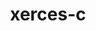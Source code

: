---
title: "xerces-c"
layout: cache
category: package
meta: {"versions": ["3.2.2", "3.2.3"], "compilers": ["gcc@10.3.0", "gcc@7.3.0", "gcc@7.3.1", "gcc@7.4.0", "gcc@7.5.0", "gcc@8.1.0", "gcc@8.3.1", "gcc@8.4.1", "gcc@9.3.0"]}
spec_files: 
 - spec-0.json
 - spec-1.json
 - spec-2.json
 - spec-3.json
 - spec-4.json
 - spec-5.json
 - spec-6.json
 - spec-7.json
 - spec-8.json
 - spec-9.json
 - spec-10.json
 - spec-11.json
 - spec-12.json
 - spec-13.json
 - spec-14.json
 - spec-15.json
 - spec-16.json
 - spec-17.json
 - spec-18.json
 - spec-19.json
 - spec-20.json
 - spec-21.json
 - spec-22.json
 - spec-23.json
 - spec-24.json
 - spec-25.json
 - spec-26.json
 - spec-27.json
 - spec-28.json
 - spec-29.json
 - spec-30.json
 - spec-31.json
 - spec-32.json
 - spec-33.json
 - spec-34.json
 - spec-35.json
 - spec-36.json
 - spec-37.json
 - spec-38.json
 - spec-39.json
 - spec-40.json
 - spec-41.json
 - spec-42.json
 - spec-43.json
 - spec-44.json
 - spec-45.json
 - spec-46.json
 - spec-47.json
 - spec-48.json
 - spec-49.json
 - spec-50.json
 - spec-51.json
 - spec-52.json
 - spec-53.json
 - spec-54.json
 - spec-55.json
 - spec-56.json
 - spec-57.json
 - spec-58.json
 - spec-59.json
 - spec-60.json
 - spec-61.json
 - spec-62.json
 - spec-63.json
 - spec-64.json
 - spec-65.json
 - spec-66.json
 - spec-67.json
 - spec-68.json
 - spec-69.json
 - spec-70.json
 - spec-71.json
 - spec-72.json
 - spec-73.json
 - spec-74.json
 - spec-75.json
 - spec-76.json
 - spec-77.json
 - spec-78.json
 - spec-79.json
 - spec-80.json
 - spec-81.json
 - spec-82.json
 - spec-83.json
 - spec-84.json
 - spec-85.json
 - spec-86.json
 - spec-87.json
 - spec-88.json
 - spec-89.json
 - spec-90.json
 - spec-91.json
 - spec-92.json
 - spec-93.json
 - spec-94.json
 - spec-95.json
 - spec-96.json
 - spec-97.json
 - spec-98.json
 - spec-99.json
 - spec-100.json
 - spec-101.json
 - spec-102.json
 - spec-103.json
 - spec-104.json
 - spec-105.json
 - spec-106.json
 - spec-107.json
 - spec-108.json
 - spec-109.json
 - spec-110.json
 - spec-111.json
 - spec-112.json
 - spec-113.json
 - spec-114.json
 - spec-115.json
 - spec-116.json
 - spec-117.json
 - spec-118.json
spec_names:
 - 'xerces-c@3.2.3%gcc@8.3.1 cxxstd=default netaccessor=curl transcoder=iconv arch=linux-rhel8-ppc64le ^curl@7.76.0%gcc@8.3.1~darwinssl~gssapi~libssh~libssh2~nghttp2 arch=linux-rhel8-ppc64le ^libiconv@1.16%gcc@8.3.1 arch=linux-rhel8-ppc64le ^libidn2@2.3.0%gcc@8.3.1 arch=linux-rhel8-ppc64le ^libunistring@0.9.10%gcc@8.3.1 arch=linux-rhel8-ppc64le ^openssl@1.1.1k%gcc@8.3.1~docs+systemcerts arch=linux-rhel8-ppc64le ^zlib@1.2.11%gcc@8.3.1+optimize+pic+shared arch=linux-rhel8-ppc64le'
 - 'xerces-c@3.2.3%gcc@8.1.0 cxxstd=default netaccessor=curl transcoder=iconv arch=linux-rhel7-x86_64 ^curl@7.76.0%gcc@8.1.0~darwinssl~gssapi~libssh~libssh2~nghttp2 arch=linux-rhel7-x86_64 ^libiconv@1.16%gcc@8.1.0 arch=linux-rhel7-x86_64 ^libidn2@2.3.0%gcc@8.1.0 arch=linux-rhel7-x86_64 ^libunistring@0.9.10%gcc@8.1.0 arch=linux-rhel7-x86_64 ^openssl@1.1.1k%gcc@8.1.0~docs+systemcerts arch=linux-rhel7-x86_64 ^zlib@1.2.11%gcc@8.1.0+optimize+pic+shared arch=linux-rhel7-x86_64'
 - 'xerces-c@3.2.3%gcc@8.1.0 cxxstd=default netaccessor=curl transcoder=iconv arch=linux-rhel7-ppc64le ^curl@7.74.0%gcc@8.1.0~darwinssl~gssapi~libssh~libssh2~nghttp2 arch=linux-rhel7-ppc64le ^libiconv@1.16%gcc@8.1.0 arch=linux-rhel7-ppc64le ^libidn2@2.3.0%gcc@8.1.0 arch=linux-rhel7-ppc64le ^libunistring@0.9.10%gcc@8.1.0 arch=linux-rhel7-ppc64le ^openssl@1.1.1j%gcc@8.1.0~docs+systemcerts arch=linux-rhel7-ppc64le ^zlib@1.2.11%gcc@8.1.0+optimize+pic+shared arch=linux-rhel7-ppc64le'
 - 'xerces-c@3.2.2%gcc@9.3.0 cxxstd=default transcoder=iconv arch=linux-ubuntu20.04-ppc64le'
 - 'xerces-c@3.2.3%gcc@7.5.0 cxxstd=default netaccessor=curl transcoder=iconv arch=linux-ubuntu18.04-ppc64le ^curl@7.74.0%gcc@7.5.0~darwinssl~gssapi~libssh~libssh2~nghttp2 arch=linux-ubuntu18.04-ppc64le ^libiconv@1.16%gcc@7.5.0 arch=linux-ubuntu18.04-ppc64le ^libidn2@2.3.0%gcc@7.5.0 arch=linux-ubuntu18.04-ppc64le ^libunistring@0.9.10%gcc@7.5.0 arch=linux-ubuntu18.04-ppc64le ^openssl@1.1.1j%gcc@7.5.0+systemcerts arch=linux-ubuntu18.04-ppc64le ^zlib@1.2.11%gcc@7.5.0+optimize+pic+shared arch=linux-ubuntu18.04-ppc64le'
 - 'xerces-c@3.2.3%gcc@7.5.0 cxxstd=default netaccessor=curl transcoder=iconv arch=linux-ubuntu18.04-x86_64 ^curl@7.74.0%gcc@7.5.0~darwinssl~gssapi~libssh~libssh2~nghttp2 arch=linux-ubuntu18.04-x86_64 ^libiconv@1.16%gcc@7.5.0 arch=linux-ubuntu18.04-x86_64 ^libidn2@2.3.0%gcc@7.5.0 arch=linux-ubuntu18.04-x86_64 ^libunistring@0.9.10%gcc@7.5.0 arch=linux-ubuntu18.04-x86_64 ^openssl@1.1.1i%gcc@7.5.0+systemcerts arch=linux-ubuntu18.04-x86_64 ^zlib@1.2.11%gcc@7.5.0+optimize+pic+shared arch=linux-ubuntu18.04-x86_64'
 - 'xerces-c@3.2.2%gcc@9.3.0 cxxstd=default transcoder=iconv arch=linux-ubuntu20.04-x86_64'
 - 'xerces-c@3.2.3%gcc@7.5.0 cxxstd=default netaccessor=curl transcoder=iconv arch=linux-ubuntu18.04-x86_64 ^curl@7.76.1%gcc@7.5.0~darwinssl~gssapi~libssh~libssh2~nghttp2 arch=linux-ubuntu18.04-x86_64 ^libiconv@1.16%gcc@7.5.0 arch=linux-ubuntu18.04-x86_64 ^libidn2@2.3.0%gcc@7.5.0 arch=linux-ubuntu18.04-x86_64 ^libunistring@0.9.10%gcc@7.5.0 arch=linux-ubuntu18.04-x86_64 ^openssl@1.1.1k%gcc@7.5.0~docs+systemcerts arch=linux-ubuntu18.04-x86_64 ^zlib@1.2.11%gcc@7.5.0+optimize+pic+shared arch=linux-ubuntu18.04-x86_64'
 - 'xerces-c@3.2.2%gcc@7.4.0 cxxstd=default transcoder=iconv arch=linux-ubuntu18.04-x86_64'
 - 'xerces-c@3.2.3%gcc@8.3.1 cxxstd=default netaccessor=curl transcoder=iconv arch=linux-rhel8-ppc64le ^curl@7.74.0%gcc@8.3.1~darwinssl~gssapi~libssh~libssh2~nghttp2 arch=linux-rhel8-ppc64le ^libiconv@1.16%gcc@8.3.1 arch=linux-rhel8-ppc64le ^libidn2@2.3.0%gcc@8.3.1 arch=linux-rhel8-ppc64le ^libunistring@0.9.10%gcc@8.3.1 arch=linux-rhel8-ppc64le ^openssl@1.1.1j%gcc@8.3.1+systemcerts arch=linux-rhel8-ppc64le ^zlib@1.2.11%gcc@8.3.1+optimize+pic+shared arch=linux-rhel8-ppc64le'
 - 'xerces-c@3.2.3%gcc@8.3.1 cxxstd=default netaccessor=curl transcoder=iconv arch=linux-rhel8-x86_64 ^curl@7.76.0%gcc@8.3.1~darwinssl~gssapi~libssh~libssh2~nghttp2 arch=linux-rhel8-x86_64 ^libiconv@1.16%gcc@8.3.1 arch=linux-rhel8-x86_64 ^libidn2@2.3.0%gcc@8.3.1 arch=linux-rhel8-x86_64 ^libunistring@0.9.10%gcc@8.3.1 arch=linux-rhel8-x86_64 ^openssl@1.1.1k%gcc@8.3.1~docs+systemcerts arch=linux-rhel8-x86_64 ^zlib@1.2.11%gcc@8.3.1+optimize+pic+shared arch=linux-rhel8-x86_64'
 - 'xerces-c@3.2.2%gcc@7.3.0 cxxstd=default transcoder=iconv arch=linux-rhel7-x86_64'
 - 'xerces-c@3.2.2%gcc@8.3.1 cxxstd=default transcoder=iconv arch=linux-rhel8-ppc64le'
 - 'xerces-c@3.2.2%gcc@7.3.0 cxxstd=default transcoder=iconv arch=linux-ubuntu18.04-x86_64'
 - 'xerces-c@3.2.3%gcc@8.3.1 cxxstd=default netaccessor=curl transcoder=iconv arch=linux-rhel8-ppc64le ^curl@7.74.0%gcc@8.3.1~darwinssl~gssapi~libssh~libssh2~nghttp2 arch=linux-rhel8-ppc64le ^libiconv@1.16%gcc@8.3.1 arch=linux-rhel8-ppc64le ^libidn2@2.3.0%gcc@8.3.1 arch=linux-rhel8-ppc64le ^libunistring@0.9.10%gcc@8.3.1 arch=linux-rhel8-ppc64le ^openssl@1.1.1j%gcc@8.3.1~docs+systemcerts arch=linux-rhel8-ppc64le ^zlib@1.2.11%gcc@8.3.1+optimize+pic+shared arch=linux-rhel8-ppc64le'
 - 'xerces-c@3.2.2%gcc@8.1.0 cxxstd=default transcoder=iconv arch=linux-centos7-ppc64le'
 - 'xerces-c@3.2.2%gcc@8.1.0 cxxstd=default transcoder=iconv arch=linux-rhel7-x86_64'
 - 'xerces-c@3.2.3%gcc@10.3.0 cxxstd=default netaccessor=curl transcoder=iconv arch=linux-ubuntu21.04-x86_64 ^curl@7.76.1%gcc@10.3.0~darwinssl~gssapi~libssh~libssh2~nghttp2 arch=linux-ubuntu21.04-x86_64 ^libiconv@1.16%gcc@10.3.0 arch=linux-ubuntu21.04-x86_64 ^libidn2@2.3.0%gcc@10.3.0 arch=linux-ubuntu21.04-x86_64 ^libunistring@0.9.10%gcc@10.3.0 arch=linux-ubuntu21.04-x86_64 ^openssl@1.1.1k%gcc@10.3.0~docs+systemcerts arch=linux-ubuntu21.04-x86_64 ^zlib@1.2.11%gcc@10.3.0+optimize+pic+shared arch=linux-ubuntu21.04-x86_64'
 - 'xerces-c@3.2.2%gcc@7.3.0 cxxstd=default transcoder=iconv arch=linux-ubuntu18.04-ppc64le'
 - 'xerces-c@3.2.2%gcc@7.3.0 cxxstd=default transcoder=iconv arch=linux-centos7-x86_64'
 - 'xerces-c@3.2.3%gcc@8.1.0 cxxstd=default netaccessor=curl transcoder=iconv arch=linux-rhel7-ppc64le ^curl@7.73.0%gcc@8.1.0~darwinssl~gssapi~libssh~libssh2~nghttp2 arch=linux-rhel7-ppc64le ^libiconv@1.16%gcc@8.1.0 arch=linux-rhel7-ppc64le ^libidn2@2.3.0%gcc@8.1.0 arch=linux-rhel7-ppc64le ^libunistring@0.9.10%gcc@8.1.0 arch=linux-rhel7-ppc64le ^openssl@1.1.1h%gcc@8.1.0+systemcerts arch=linux-rhel7-ppc64le ^zlib@1.2.11%gcc@8.1.0+optimize+pic+shared arch=linux-rhel7-ppc64le'
 - 'xerces-c@3.2.3%gcc@7.5.0 cxxstd=default netaccessor=curl transcoder=iconv arch=linux-ubuntu18.04-x86_64 ^curl@7.76.0%gcc@7.5.0~darwinssl~gssapi~libssh~libssh2~nghttp2 arch=linux-ubuntu18.04-x86_64 ^libiconv@1.16%gcc@7.5.0 arch=linux-ubuntu18.04-x86_64 ^libidn2@2.3.0%gcc@7.5.0 arch=linux-ubuntu18.04-x86_64 ^libunistring@0.9.10%gcc@7.5.0 arch=linux-ubuntu18.04-x86_64 ^openssl@1.1.1k%gcc@7.5.0~docs+systemcerts arch=linux-ubuntu18.04-x86_64 ^zlib@1.2.11%gcc@7.5.0+optimize+pic+shared arch=linux-ubuntu18.04-x86_64'
 - 'xerces-c@3.2.2%gcc@7.3.0 cxxstd=default transcoder=iconv arch=linux-rhel8-x86_64'
 - 'xerces-c@3.2.3%gcc@8.1.0 cxxstd=default netaccessor=curl transcoder=iconv arch=linux-rhel7-ppc64le ^curl@7.76.0%gcc@8.1.0~darwinssl~gssapi~libssh~libssh2~nghttp2 arch=linux-rhel7-ppc64le ^libiconv@1.16%gcc@8.1.0 arch=linux-rhel7-ppc64le ^libidn2@2.3.0%gcc@8.1.0 arch=linux-rhel7-ppc64le ^libunistring@0.9.10%gcc@8.1.0 arch=linux-rhel7-ppc64le ^openssl@1.1.1k%gcc@8.1.0~docs+systemcerts arch=linux-rhel7-ppc64le ^zlib@1.2.11%gcc@8.1.0+optimize+pic+shared arch=linux-rhel7-ppc64le'
 - 'xerces-c@3.2.3%gcc@9.3.0 cxxstd=default netaccessor=curl transcoder=iconv arch=linux-ubuntu20.04-x86_64 ^curl@7.76.0%gcc@9.3.0~darwinssl~gssapi~libssh~libssh2~nghttp2 arch=linux-ubuntu20.04-x86_64 ^libiconv@1.16%gcc@9.3.0 arch=linux-ubuntu20.04-x86_64 ^libidn2@2.3.0%gcc@9.3.0 arch=linux-ubuntu20.04-x86_64 ^libunistring@0.9.10%gcc@9.3.0 arch=linux-ubuntu20.04-x86_64 ^openssl@1.1.1k%gcc@9.3.0~docs+systemcerts arch=linux-ubuntu20.04-x86_64 ^zlib@1.2.11%gcc@9.3.0+optimize+pic+shared arch=linux-ubuntu20.04-x86_64'
 - 'xerces-c@3.2.2%gcc@8.3.1 cxxstd=default transcoder=iconv arch=linux-centos8-ppc64le'
 - 'xerces-c@3.2.3%gcc@7.5.0 cxxstd=default netaccessor=curl transcoder=iconv arch=linux-ubuntu18.04-ppc64le ^curl@7.76.0%gcc@7.5.0~darwinssl~gssapi~libssh~libssh2~nghttp2 arch=linux-ubuntu18.04-ppc64le ^libiconv@1.16%gcc@7.5.0 arch=linux-ubuntu18.04-ppc64le ^libidn2@2.3.0%gcc@7.5.0 arch=linux-ubuntu18.04-ppc64le ^libunistring@0.9.10%gcc@7.5.0 arch=linux-ubuntu18.04-ppc64le ^openssl@1.1.1k%gcc@7.5.0~docs+systemcerts arch=linux-ubuntu18.04-ppc64le ^zlib@1.2.11%gcc@7.5.0+optimize+pic+shared arch=linux-ubuntu18.04-ppc64le'
 - 'xerces-c@3.2.3%gcc@8.1.0 cxxstd=default netaccessor=curl transcoder=iconv arch=linux-rhel7-ppc64le ^curl@7.74.0%gcc@8.1.0~darwinssl~gssapi~libssh~libssh2~nghttp2 arch=linux-rhel7-ppc64le ^libiconv@1.16%gcc@8.1.0 arch=linux-rhel7-ppc64le ^libidn2@2.3.0%gcc@8.1.0 arch=linux-rhel7-ppc64le ^libunistring@0.9.10%gcc@8.1.0 arch=linux-rhel7-ppc64le ^openssl@1.1.1j%gcc@8.1.0+systemcerts arch=linux-rhel7-ppc64le ^zlib@1.2.11%gcc@8.1.0+optimize+pic+shared arch=linux-rhel7-ppc64le'
 - 'xerces-c@3.2.3%gcc@9.3.0 cxxstd=default netaccessor=curl transcoder=iconv arch=linux-ubuntu20.04-ppc64le ^curl@7.73.0%gcc@9.3.0~darwinssl~gssapi~libssh~libssh2~nghttp2 arch=linux-ubuntu20.04-ppc64le ^libiconv@1.16%gcc@9.3.0 arch=linux-ubuntu20.04-ppc64le ^libidn2@2.3.0%gcc@9.3.0 arch=linux-ubuntu20.04-ppc64le ^libunistring@0.9.10%gcc@9.3.0 arch=linux-ubuntu20.04-ppc64le ^openssl@1.1.1i%gcc@9.3.0+systemcerts arch=linux-ubuntu20.04-ppc64le ^zlib@1.2.11%gcc@9.3.0+optimize+pic+shared arch=linux-ubuntu20.04-ppc64le'
 - 'xerces-c@3.2.3%gcc@8.3.1 cxxstd=default netaccessor=curl transcoder=iconv arch=linux-rhel8-ppc64le ^curl@7.72.0%gcc@8.3.1~darwinssl~gssapi~libssh~libssh2~nghttp2 arch=linux-rhel8-ppc64le ^libiconv@1.16%gcc@8.3.1 arch=linux-rhel8-ppc64le ^libidn2@2.3.0%gcc@8.3.1 arch=linux-rhel8-ppc64le ^libunistring@0.9.10%gcc@8.3.1 arch=linux-rhel8-ppc64le ^openssl@1.1.1h%gcc@8.3.1+systemcerts arch=linux-rhel8-ppc64le ^zlib@1.2.11%gcc@8.3.1+optimize+pic+shared arch=linux-rhel8-ppc64le'
 - 'xerces-c@3.2.3%gcc@8.1.0 cxxstd=default netaccessor=curl transcoder=iconv arch=linux-rhel7-ppc64le ^curl@7.75.0%gcc@8.1.0~darwinssl~gssapi~libssh~libssh2~nghttp2 arch=linux-rhel7-ppc64le ^libiconv@1.16%gcc@8.1.0 arch=linux-rhel7-ppc64le ^libidn2@2.3.0%gcc@8.1.0 arch=linux-rhel7-ppc64le ^libunistring@0.9.10%gcc@8.1.0 arch=linux-rhel7-ppc64le ^openssl@1.1.1k%gcc@8.1.0~docs+systemcerts arch=linux-rhel7-ppc64le ^zlib@1.2.11%gcc@8.1.0+optimize+pic+shared arch=linux-rhel7-ppc64le'
 - 'xerces-c@3.2.3%gcc@9.3.0 cxxstd=default netaccessor=curl transcoder=iconv arch=linux-ubuntu20.04-ppc64le ^curl@7.74.0%gcc@9.3.0~darwinssl~gssapi~libssh~libssh2~nghttp2 arch=linux-ubuntu20.04-ppc64le ^libiconv@1.16%gcc@9.3.0 arch=linux-ubuntu20.04-ppc64le ^libidn2@2.3.0%gcc@9.3.0 arch=linux-ubuntu20.04-ppc64le ^libunistring@0.9.10%gcc@9.3.0 arch=linux-ubuntu20.04-ppc64le ^openssl@1.1.1i%gcc@9.3.0+systemcerts arch=linux-ubuntu20.04-ppc64le ^zlib@1.2.11%gcc@9.3.0+optimize+pic+shared arch=linux-ubuntu20.04-ppc64le'
 - 'xerces-c@3.2.3%gcc@9.3.0 cxxstd=default netaccessor=curl transcoder=iconv arch=linux-ubuntu20.04-x86_64 ^curl@7.74.0%gcc@9.3.0~darwinssl~gssapi~libssh~libssh2~nghttp2 arch=linux-ubuntu20.04-x86_64 ^libiconv@1.16%gcc@9.3.0 arch=linux-ubuntu20.04-x86_64 ^libidn2@2.3.0%gcc@9.3.0 arch=linux-ubuntu20.04-x86_64 ^libunistring@0.9.10%gcc@9.3.0 arch=linux-ubuntu20.04-x86_64 ^openssl@1.1.1k%gcc@9.3.0~docs+systemcerts arch=linux-ubuntu20.04-x86_64 ^zlib@1.2.11%gcc@9.3.0+optimize+pic+shared arch=linux-ubuntu20.04-x86_64'
 - 'xerces-c@3.2.3%gcc@8.3.1 cxxstd=default netaccessor=curl transcoder=iconv arch=linux-rhel8-x86_64 ^curl@7.75.0%gcc@8.3.1~darwinssl~gssapi~libssh~libssh2~nghttp2 arch=linux-rhel8-x86_64 ^libiconv@1.16%gcc@8.3.1 arch=linux-rhel8-x86_64 ^libidn2@2.3.0%gcc@8.3.1 arch=linux-rhel8-x86_64 ^libunistring@0.9.10%gcc@8.3.1 arch=linux-rhel8-x86_64 ^openssl@1.1.1k%gcc@8.3.1~docs+systemcerts arch=linux-rhel8-x86_64 ^zlib@1.2.11%gcc@8.3.1+optimize+pic+shared arch=linux-rhel8-x86_64'
 - 'xerces-c@3.2.2%gcc@7.5.0 cxxstd=default transcoder=iconv arch=linux-ubuntu18.04-ppc64le'
 - 'xerces-c@3.2.3%gcc@8.1.0 cxxstd=default netaccessor=curl transcoder=iconv arch=linux-rhel7-x86_64 ^curl@7.74.0%gcc@8.1.0~darwinssl~gssapi~libssh~libssh2~nghttp2 arch=linux-rhel7-x86_64 ^libiconv@1.16%gcc@8.1.0 arch=linux-rhel7-x86_64 ^libidn2@2.3.0%gcc@8.1.0 arch=linux-rhel7-x86_64 ^libunistring@0.9.10%gcc@8.1.0 arch=linux-rhel7-x86_64 ^openssl@1.1.1j%gcc@8.1.0~docs+systemcerts arch=linux-rhel7-x86_64 ^zlib@1.2.11%gcc@8.1.0+optimize+pic+shared arch=linux-rhel7-x86_64'
 - 'xerces-c@3.2.2%gcc@7.5.0 cxxstd=default transcoder=iconv arch=linux-ubuntu18.04-x86_64'
 - 'xerces-c@3.2.3%gcc@7.3.1 cxxstd=default netaccessor=curl transcoder=iconv arch=linux-amzn2-x86_64 ^curl@7.74.0%gcc@7.3.1~darwinssl~gssapi~libssh~libssh2~nghttp2 arch=linux-amzn2-x86_64 ^libiconv@1.16%gcc@7.3.1 arch=linux-amzn2-x86_64 ^libidn2@2.3.0%gcc@7.3.1 arch=linux-amzn2-x86_64 ^libunistring@0.9.10%gcc@7.3.1 arch=linux-amzn2-x86_64 ^openssl@1.1.1j%gcc@7.3.1+systemcerts arch=linux-amzn2-x86_64 ^zlib@1.2.11%gcc@7.3.1+optimize+pic+shared arch=linux-amzn2-x86_64'
 - 'xerces-c@3.2.2%gcc@8.1.0 cxxstd=default transcoder=iconv arch=linux-centos7-x86_64'
 - 'xerces-c@3.2.2%gcc@7.3.0 cxxstd=default transcoder=iconv arch=linux-centos7-ppc64le'
 - 'xerces-c@3.2.3%gcc@9.3.0 cxxstd=default netaccessor=curl transcoder=iconv arch=linux-ubuntu20.04-x86_64 ^curl@7.74.0%gcc@9.3.0~darwinssl~gssapi~libssh~libssh2~nghttp2 arch=linux-ubuntu20.04-x86_64 ^libiconv@1.16%gcc@9.3.0 arch=linux-ubuntu20.04-x86_64 ^libidn2@2.3.0%gcc@9.3.0 arch=linux-ubuntu20.04-x86_64 ^libunistring@0.9.10%gcc@9.3.0 arch=linux-ubuntu20.04-x86_64 ^openssl@1.1.1i%gcc@9.3.0+systemcerts arch=linux-ubuntu20.04-x86_64 ^zlib@1.2.11%gcc@9.3.0+optimize+pic+shared arch=linux-ubuntu20.04-x86_64'
 - 'xerces-c@3.2.3%gcc@9.3.0 cxxstd=default netaccessor=curl transcoder=iconv arch=linux-ubuntu20.04-ppc64le ^curl@7.74.0%gcc@9.3.0~darwinssl~gssapi~libssh~libssh2~nghttp2 arch=linux-ubuntu20.04-ppc64le ^libiconv@1.16%gcc@9.3.0 arch=linux-ubuntu20.04-ppc64le ^libidn2@2.3.0%gcc@9.3.0 arch=linux-ubuntu20.04-ppc64le ^libunistring@0.9.10%gcc@9.3.0 arch=linux-ubuntu20.04-ppc64le ^openssl@1.1.1j%gcc@9.3.0~docs+systemcerts arch=linux-ubuntu20.04-ppc64le ^zlib@1.2.11%gcc@9.3.0+optimize+pic+shared arch=linux-ubuntu20.04-ppc64le'
 - 'xerces-c@3.2.3%gcc@9.3.0 cxxstd=default netaccessor=curl transcoder=iconv arch=linux-ubuntu20.04-ppc64le ^curl@7.76.0%gcc@9.3.0~darwinssl~gssapi~libssh~libssh2~nghttp2 arch=linux-ubuntu20.04-ppc64le ^libiconv@1.16%gcc@9.3.0 arch=linux-ubuntu20.04-ppc64le ^libidn2@2.3.0%gcc@9.3.0 arch=linux-ubuntu20.04-ppc64le ^libunistring@0.9.10%gcc@9.3.0 arch=linux-ubuntu20.04-ppc64le ^openssl@1.1.1k%gcc@9.3.0~docs+systemcerts arch=linux-ubuntu20.04-ppc64le ^zlib@1.2.11%gcc@9.3.0+optimize+pic+shared arch=linux-ubuntu20.04-ppc64le'
 - 'xerces-c@3.2.2%gcc@8.3.1 cxxstd=default transcoder=iconv arch=linux-centos8-x86_64'
 - 'xerces-c@3.2.3%gcc@8.1.0 cxxstd=default netaccessor=curl transcoder=iconv arch=linux-rhel7-x86_64 ^curl@7.72.0%gcc@8.1.0~darwinssl~gssapi~libssh~libssh2~nghttp2 arch=linux-rhel7-x86_64 ^libiconv@1.16%gcc@8.1.0 arch=linux-rhel7-x86_64 ^libidn2@2.3.0%gcc@8.1.0 arch=linux-rhel7-x86_64 ^libunistring@0.9.10%gcc@8.1.0 arch=linux-rhel7-x86_64 ^openssl@1.1.1h%gcc@8.1.0+systemcerts arch=linux-rhel7-x86_64 ^zlib@1.2.11%gcc@8.1.0+optimize+pic+shared arch=linux-rhel7-x86_64'
 - 'xerces-c@3.2.3%gcc@7.5.0 cxxstd=default netaccessor=curl transcoder=iconv arch=linux-ubuntu18.04-ppc64le ^curl@7.72.0%gcc@7.5.0~darwinssl~gssapi~libssh~libssh2~nghttp2 arch=linux-ubuntu18.04-ppc64le ^libiconv@1.16%gcc@7.5.0 arch=linux-ubuntu18.04-ppc64le ^libidn2@2.3.0%gcc@7.5.0 arch=linux-ubuntu18.04-ppc64le ^libunistring@0.9.10%gcc@7.5.0 arch=linux-ubuntu18.04-ppc64le ^openssl@1.1.1h%gcc@7.5.0+systemcerts arch=linux-ubuntu18.04-ppc64le ^zlib@1.2.11%gcc@7.5.0+optimize+pic+shared arch=linux-ubuntu18.04-ppc64le'
 - 'xerces-c@3.2.2%gcc@7.3.0 cxxstd=default transcoder=iconv arch=linux-rhel7-ppc64le'
 - 'xerces-c@3.2.3%gcc@8.1.0 cxxstd=default netaccessor=curl transcoder=iconv arch=linux-rhel7-ppc64le ^curl@7.72.0%gcc@8.1.0~darwinssl~gssapi~libssh~libssh2~nghttp2 arch=linux-rhel7-ppc64le ^libiconv@1.16%gcc@8.1.0 arch=linux-rhel7-ppc64le ^libidn2@2.3.0%gcc@8.1.0 arch=linux-rhel7-ppc64le ^libunistring@0.9.10%gcc@8.1.0 arch=linux-rhel7-ppc64le ^openssl@1.1.1h%gcc@8.1.0+systemcerts arch=linux-rhel7-ppc64le ^zlib@1.2.11%gcc@8.1.0+optimize+pic+shared arch=linux-rhel7-ppc64le'
 - 'xerces-c@3.2.3%gcc@8.1.0 cxxstd=default netaccessor=curl transcoder=iconv arch=linux-rhel7-x86_64 ^curl@7.74.0%gcc@8.1.0~darwinssl~gssapi~libssh~libssh2~nghttp2 arch=linux-rhel7-x86_64 ^libiconv@1.16%gcc@8.1.0 arch=linux-rhel7-x86_64 ^libidn2@2.3.0%gcc@8.1.0 arch=linux-rhel7-x86_64 ^libunistring@0.9.10%gcc@8.1.0 arch=linux-rhel7-x86_64 ^openssl@1.1.1i%gcc@8.1.0+systemcerts arch=linux-rhel7-x86_64 ^zlib@1.2.11%gcc@8.1.0+optimize+pic+shared arch=linux-rhel7-x86_64'
 - 'xerces-c@3.2.3%gcc@8.3.1 cxxstd=default netaccessor=curl transcoder=iconv arch=linux-rhel8-x86_64 ^curl@7.74.0%gcc@8.3.1~darwinssl~gssapi~libssh~libssh2~nghttp2 arch=linux-rhel8-x86_64 ^libiconv@1.16%gcc@8.3.1 arch=linux-rhel8-x86_64 ^libidn2@2.3.0%gcc@8.3.1 arch=linux-rhel8-x86_64 ^libunistring@0.9.10%gcc@8.3.1 arch=linux-rhel8-x86_64 ^openssl@1.1.1i%gcc@8.3.1+systemcerts arch=linux-rhel8-x86_64 ^zlib@1.2.11%gcc@8.3.1+optimize+pic+shared arch=linux-rhel8-x86_64'
 - 'xerces-c@3.2.3%gcc@8.3.1 cxxstd=default netaccessor=curl transcoder=iconv arch=linux-rhel8-x86_64 ^curl@7.74.0%gcc@8.3.1~darwinssl~gssapi~libssh~libssh2~nghttp2 arch=linux-rhel8-x86_64 ^libiconv@1.16%gcc@8.3.1 arch=linux-rhel8-x86_64 ^libidn2@2.3.0%gcc@8.3.1 arch=linux-rhel8-x86_64 ^libunistring@0.9.10%gcc@8.3.1 arch=linux-rhel8-x86_64 ^openssl@1.1.1j%gcc@8.3.1~docs+systemcerts arch=linux-rhel8-x86_64 ^zlib@1.2.11%gcc@8.3.1+optimize+pic+shared arch=linux-rhel8-x86_64'
 - 'xerces-c@3.2.3%gcc@9.3.0 cxxstd=default netaccessor=curl transcoder=iconv arch=linux-ubuntu20.04-x86_64 ^curl@7.74.0%gcc@9.3.0~darwinssl~gssapi~libssh~libssh2~nghttp2 arch=linux-ubuntu20.04-x86_64 ^libiconv@1.16%gcc@9.3.0 arch=linux-ubuntu20.04-x86_64 ^libidn2@2.3.0%gcc@9.3.0 arch=linux-ubuntu20.04-x86_64 ^libunistring@0.9.10%gcc@9.3.0 arch=linux-ubuntu20.04-x86_64 ^openssl@1.1.1j%gcc@9.3.0+systemcerts arch=linux-ubuntu20.04-x86_64 ^zlib@1.2.11%gcc@9.3.0+optimize+pic+shared arch=linux-ubuntu20.04-x86_64'
 - 'xerces-c@3.2.3%gcc@9.3.0 cxxstd=default netaccessor=curl transcoder=iconv arch=linux-ubuntu20.04-ppc64le ^curl@7.74.0%gcc@9.3.0~darwinssl~gssapi~libssh~libssh2~nghttp2 arch=linux-ubuntu20.04-ppc64le ^libiconv@1.16%gcc@9.3.0 arch=linux-ubuntu20.04-ppc64le ^libidn2@2.3.0%gcc@9.3.0 arch=linux-ubuntu20.04-ppc64le ^libunistring@0.9.10%gcc@9.3.0 arch=linux-ubuntu20.04-ppc64le ^openssl@1.1.1j%gcc@9.3.0+systemcerts arch=linux-ubuntu20.04-ppc64le ^zlib@1.2.11%gcc@9.3.0+optimize+pic+shared arch=linux-ubuntu20.04-ppc64le'
 - 'xerces-c@3.2.3%gcc@9.3.0 cxxstd=default netaccessor=curl transcoder=iconv arch=linux-rhel7-ppc64le ^curl@7.76.0%gcc@9.3.0~darwinssl~gssapi~libssh~libssh2~nghttp2 arch=linux-rhel7-ppc64le ^libiconv@1.16%gcc@9.3.0 arch=linux-rhel7-ppc64le ^libidn2@2.3.0%gcc@9.3.0 arch=linux-rhel7-ppc64le ^libunistring@0.9.10%gcc@9.3.0 arch=linux-rhel7-ppc64le ^openssl@1.1.1k%gcc@9.3.0~docs+systemcerts arch=linux-rhel7-ppc64le ^zlib@1.2.11%gcc@9.3.0+optimize+pic+shared arch=linux-rhel7-ppc64le'
 - 'xerces-c@3.2.2%gcc@7.3.0 cxxstd=default transcoder=iconv arch=linux-centos8-x86_64'
 - 'xerces-c@3.2.2%gcc@8.1.0 cxxstd=default transcoder=iconv arch=linux-rhel7-ppc64le'
 - 'xerces-c@3.2.3%gcc@7.5.0 cxxstd=default netaccessor=curl transcoder=iconv arch=linux-ubuntu18.04-x86_64 ^curl@7.73.0%gcc@7.5.0~darwinssl~gssapi~libssh~libssh2~nghttp2 arch=linux-ubuntu18.04-x86_64 ^libiconv@1.16%gcc@7.5.0 arch=linux-ubuntu18.04-x86_64 ^libidn2@2.3.0%gcc@7.5.0 arch=linux-ubuntu18.04-x86_64 ^libunistring@0.9.10%gcc@7.5.0 arch=linux-ubuntu18.04-x86_64 ^openssl@1.1.1h%gcc@7.5.0+systemcerts arch=linux-ubuntu18.04-x86_64 ^zlib@1.2.11%gcc@7.5.0+optimize+pic+shared arch=linux-ubuntu18.04-x86_64'
 - 'xerces-c@3.2.3%gcc@9.3.0 cxxstd=default netaccessor=curl transcoder=iconv arch=linux-ubuntu20.04-ppc64le ^curl@7.76.1%gcc@9.3.0~darwinssl~gssapi~libssh~libssh2~nghttp2 arch=linux-ubuntu20.04-ppc64le ^libiconv@1.16%gcc@9.3.0 arch=linux-ubuntu20.04-ppc64le ^libidn2@2.3.0%gcc@9.3.0 arch=linux-ubuntu20.04-ppc64le ^libunistring@0.9.10%gcc@9.3.0 arch=linux-ubuntu20.04-ppc64le ^openssl@1.1.1k%gcc@9.3.0~docs+systemcerts arch=linux-ubuntu20.04-ppc64le ^zlib@1.2.11%gcc@9.3.0+optimize+pic+shared arch=linux-ubuntu20.04-ppc64le'
 - 'xerces-c@3.2.3%gcc@7.5.0 cxxstd=default netaccessor=curl transcoder=iconv arch=linux-ubuntu18.04-ppc64le ^curl@7.74.0%gcc@7.5.0~darwinssl~gssapi~libssh~libssh2~nghttp2 arch=linux-ubuntu18.04-ppc64le ^libiconv@1.16%gcc@7.5.0 arch=linux-ubuntu18.04-ppc64le ^libidn2@2.3.0%gcc@7.5.0 arch=linux-ubuntu18.04-ppc64le ^libunistring@0.9.10%gcc@7.5.0 arch=linux-ubuntu18.04-ppc64le ^openssl@1.1.1i%gcc@7.5.0+systemcerts arch=linux-ubuntu18.04-ppc64le ^zlib@1.2.11%gcc@7.5.0+optimize+pic+shared arch=linux-ubuntu18.04-ppc64le'
 - 'xerces-c@3.2.3%gcc@7.5.0 cxxstd=default netaccessor=curl transcoder=iconv arch=linux-ubuntu18.04-ppc64le ^curl@7.73.0%gcc@7.5.0~darwinssl~gssapi~libssh~libssh2~nghttp2 arch=linux-ubuntu18.04-ppc64le ^libiconv@1.16%gcc@7.5.0 arch=linux-ubuntu18.04-ppc64le ^libidn2@2.3.0%gcc@7.5.0 arch=linux-ubuntu18.04-ppc64le ^libunistring@0.9.10%gcc@7.5.0 arch=linux-ubuntu18.04-ppc64le ^openssl@1.1.1h%gcc@7.5.0+systemcerts arch=linux-ubuntu18.04-ppc64le ^zlib@1.2.11%gcc@7.5.0+optimize+pic+shared arch=linux-ubuntu18.04-ppc64le'
 - 'xerces-c@3.2.3%gcc@8.3.1 cxxstd=default netaccessor=curl transcoder=iconv arch=linux-rhel8-ppc64le ^curl@7.74.0%gcc@8.3.1~darwinssl~gssapi~libssh~libssh2~nghttp2 arch=linux-rhel8-ppc64le ^libiconv@1.16%gcc@8.3.1 arch=linux-rhel8-ppc64le ^libidn2@2.3.0%gcc@8.3.1 arch=linux-rhel8-ppc64le ^libunistring@0.9.10%gcc@8.3.1 arch=linux-rhel8-ppc64le ^openssl@1.1.1i%gcc@8.3.1+systemcerts arch=linux-rhel8-ppc64le ^zlib@1.2.11%gcc@8.3.1+optimize+pic+shared arch=linux-rhel8-ppc64le'
 - 'xerces-c@3.2.3%gcc@8.3.1 cxxstd=default netaccessor=curl transcoder=iconv arch=linux-rhel8-x86_64 ^curl@7.74.0%gcc@8.3.1~darwinssl~gssapi~libssh~libssh2~nghttp2 arch=linux-rhel8-x86_64 ^libiconv@1.16%gcc@8.3.1 arch=linux-rhel8-x86_64 ^libidn2@2.3.0%gcc@8.3.1 arch=linux-rhel8-x86_64 ^libunistring@0.9.10%gcc@8.3.1 arch=linux-rhel8-x86_64 ^openssl@1.1.1j%gcc@8.3.1+systemcerts arch=linux-rhel8-x86_64 ^zlib@1.2.11%gcc@8.3.1+optimize+pic+shared arch=linux-rhel8-x86_64'
 - 'xerces-c@3.2.3%gcc@8.3.1 cxxstd=default netaccessor=curl transcoder=iconv arch=linux-rhel8-x86_64 ^curl@7.74.0%gcc@8.3.1~darwinssl~gssapi~libssh~libssh2~nghttp2 arch=linux-rhel8-x86_64 ^libiconv@1.16%gcc@8.3.1 arch=linux-rhel8-x86_64 ^libidn2@2.3.0%gcc@8.3.1 arch=linux-rhel8-x86_64 ^libunistring@0.9.10%gcc@8.3.1 arch=linux-rhel8-x86_64 ^openssl@1.1.1k%gcc@8.3.1~docs+systemcerts arch=linux-rhel8-x86_64 ^zlib@1.2.11%gcc@8.3.1+optimize+pic+shared arch=linux-rhel8-x86_64'
 - 'xerces-c@3.2.2%gcc@7.5.0 cxxstd=default transcoder=iconv arch=linux-ubuntu18.04-x86_64'
 - 'xerces-c@3.2.2%gcc@8.3.1 cxxstd=default transcoder=iconv arch=linux-rhel8-x86_64'
 - 'xerces-c@3.2.3%gcc@7.5.0 cxxstd=default netaccessor=curl transcoder=iconv arch=linux-ubuntu18.04-x86_64 ^curl@7.74.0%gcc@7.5.0~darwinssl~gssapi~libssh~libssh2~nghttp2 arch=linux-ubuntu18.04-x86_64 ^libiconv@1.16%gcc@7.5.0 arch=linux-ubuntu18.04-x86_64 ^libidn2@2.3.0%gcc@7.5.0 arch=linux-ubuntu18.04-x86_64 ^libunistring@0.9.10%gcc@7.5.0 arch=linux-ubuntu18.04-x86_64 ^openssl@1.1.1j%gcc@7.5.0~docs+systemcerts arch=linux-ubuntu18.04-x86_64 ^zlib@1.2.11%gcc@7.5.0+optimize+pic+shared arch=linux-ubuntu18.04-x86_64'
 - 'xerces-c@3.2.3%gcc@7.5.0 cxxstd=default netaccessor=curl transcoder=iconv arch=linux-ubuntu18.04-ppc64le ^curl@7.73.0%gcc@7.5.0~darwinssl~gssapi~libssh~libssh2~nghttp2 arch=linux-ubuntu18.04-ppc64le ^libiconv@1.16%gcc@7.5.0 arch=linux-ubuntu18.04-ppc64le ^libidn2@2.3.0%gcc@7.5.0 arch=linux-ubuntu18.04-ppc64le ^libunistring@0.9.10%gcc@7.5.0 arch=linux-ubuntu18.04-ppc64le ^openssl@1.1.1i%gcc@7.5.0+systemcerts arch=linux-ubuntu18.04-ppc64le ^zlib@1.2.11%gcc@7.5.0+optimize+pic+shared arch=linux-ubuntu18.04-ppc64le'
 - 'xerces-c@3.2.3%gcc@9.3.0 cxxstd=default netaccessor=curl transcoder=iconv arch=linux-ubuntu20.04-x86_64 ^curl@7.75.0%gcc@9.3.0~darwinssl~gssapi~libssh~libssh2~nghttp2 arch=linux-ubuntu20.04-x86_64 ^libiconv@1.16%gcc@9.3.0 arch=linux-ubuntu20.04-x86_64 ^libidn2@2.3.0%gcc@9.3.0 arch=linux-ubuntu20.04-x86_64 ^libunistring@0.9.10%gcc@9.3.0 arch=linux-ubuntu20.04-x86_64 ^openssl@1.1.1k%gcc@9.3.0~docs+systemcerts arch=linux-ubuntu20.04-x86_64 ^zlib@1.2.11%gcc@9.3.0+optimize+pic+shared arch=linux-ubuntu20.04-x86_64'
 - 'xerces-c@3.2.3%gcc@8.3.1 cxxstd=default netaccessor=curl transcoder=iconv arch=linux-rhel8-ppc64le ^curl@7.73.0%gcc@8.3.1~darwinssl~gssapi~libssh~libssh2~nghttp2 arch=linux-rhel8-ppc64le ^libiconv@1.16%gcc@8.3.1 arch=linux-rhel8-ppc64le ^libidn2@2.3.0%gcc@8.3.1 arch=linux-rhel8-ppc64le ^libunistring@0.9.10%gcc@8.3.1 arch=linux-rhel8-ppc64le ^openssl@1.1.1h%gcc@8.3.1+systemcerts arch=linux-rhel8-ppc64le ^zlib@1.2.11%gcc@8.3.1+optimize+pic+shared arch=linux-rhel8-ppc64le'
 - 'xerces-c@3.2.3%gcc@7.5.0 cxxstd=default netaccessor=curl transcoder=iconv arch=linux-ubuntu18.04-ppc64le ^curl@7.76.1%gcc@7.5.0~darwinssl~gssapi~libssh~libssh2~nghttp2 arch=linux-ubuntu18.04-ppc64le ^libiconv@1.16%gcc@7.5.0 arch=linux-ubuntu18.04-ppc64le ^libidn2@2.3.0%gcc@7.5.0 arch=linux-ubuntu18.04-ppc64le ^libunistring@0.9.10%gcc@7.5.0 arch=linux-ubuntu18.04-ppc64le ^openssl@1.1.1k%gcc@7.5.0~docs+systemcerts arch=linux-ubuntu18.04-ppc64le ^zlib@1.2.11%gcc@7.5.0+optimize+pic+shared arch=linux-ubuntu18.04-ppc64le'
 - 'xerces-c@3.2.3%gcc@9.3.0 cxxstd=default netaccessor=curl transcoder=iconv arch=linux-ubuntu20.04-ppc64le ^curl@7.72.0%gcc@9.3.0~darwinssl~gssapi~libssh~libssh2~nghttp2 arch=linux-ubuntu20.04-ppc64le ^libiconv@1.16%gcc@9.3.0 arch=linux-ubuntu20.04-ppc64le ^libidn2@2.3.0%gcc@9.3.0 arch=linux-ubuntu20.04-ppc64le ^libunistring@0.9.10%gcc@9.3.0 arch=linux-ubuntu20.04-ppc64le ^openssl@1.1.1h%gcc@9.3.0+systemcerts arch=linux-ubuntu20.04-ppc64le ^zlib@1.2.11%gcc@9.3.0+optimize+pic+shared arch=linux-ubuntu20.04-ppc64le'
 - 'xerces-c@3.2.3%gcc@8.1.0 cxxstd=default netaccessor=curl transcoder=iconv arch=linux-rhel7-x86_64 ^curl@7.74.0%gcc@8.1.0~darwinssl~gssapi~libssh~libssh2~nghttp2 arch=linux-rhel7-x86_64 ^libiconv@1.16%gcc@8.1.0 arch=linux-rhel7-x86_64 ^libidn2@2.3.0%gcc@8.1.0 arch=linux-rhel7-x86_64 ^libunistring@0.9.10%gcc@8.1.0 arch=linux-rhel7-x86_64 ^openssl@1.1.1k%gcc@8.1.0~docs+systemcerts arch=linux-rhel7-x86_64 ^zlib@1.2.11%gcc@8.1.0+optimize+pic+shared arch=linux-rhel7-x86_64'
 - 'xerces-c@3.2.3%gcc@9.3.0 cxxstd=default netaccessor=curl transcoder=iconv arch=linux-ubuntu20.04-x86_64 ^curl@7.76.1%gcc@9.3.0~darwinssl~gssapi~libssh~libssh2~nghttp2 arch=linux-ubuntu20.04-x86_64 ^libiconv@1.16%gcc@9.3.0 arch=linux-ubuntu20.04-x86_64 ^libidn2@2.3.0%gcc@9.3.0 arch=linux-ubuntu20.04-x86_64 ^libunistring@0.9.10%gcc@9.3.0 arch=linux-ubuntu20.04-x86_64 ^openssl@1.1.1k%gcc@9.3.0~docs+systemcerts arch=linux-ubuntu20.04-x86_64 ^zlib@1.2.11%gcc@9.3.0+optimize+pic+shared arch=linux-ubuntu20.04-x86_64'
 - 'xerces-c@3.2.3%gcc@9.3.0 cxxstd=default netaccessor=curl transcoder=iconv arch=linux-rhel7-x86_64 ^curl@7.76.0%gcc@9.3.0~darwinssl~gssapi~libssh~libssh2~nghttp2 arch=linux-rhel7-x86_64 ^libiconv@1.16%gcc@9.3.0 arch=linux-rhel7-x86_64 ^libidn2@2.3.0%gcc@9.3.0 arch=linux-rhel7-x86_64 ^libunistring@0.9.10%gcc@9.3.0 arch=linux-rhel7-x86_64 ^openssl@1.1.1k%gcc@9.3.0~docs+systemcerts arch=linux-rhel7-x86_64 ^zlib@1.2.11%gcc@9.3.0+optimize+pic+shared arch=linux-rhel7-x86_64'
 - 'xerces-c@3.2.3%gcc@7.5.0 cxxstd=default netaccessor=curl transcoder=iconv arch=linux-ubuntu18.04-ppc64le ^curl@7.74.0%gcc@7.5.0~darwinssl~gssapi~libssh~libssh2~nghttp2 arch=linux-ubuntu18.04-ppc64le ^libiconv@1.16%gcc@7.5.0 arch=linux-ubuntu18.04-ppc64le ^libidn2@2.3.0%gcc@7.5.0 arch=linux-ubuntu18.04-ppc64le ^libunistring@0.9.10%gcc@7.5.0 arch=linux-ubuntu18.04-ppc64le ^openssl@1.1.1j%gcc@7.5.0~docs+systemcerts arch=linux-ubuntu18.04-ppc64le ^zlib@1.2.11%gcc@7.5.0+optimize+pic+shared arch=linux-ubuntu18.04-ppc64le'
 - 'xerces-c@3.2.3%gcc@8.1.0 cxxstd=default netaccessor=curl transcoder=iconv arch=linux-rhel7-x86_64 ^curl@7.73.0%gcc@8.1.0~darwinssl~gssapi~libssh~libssh2~nghttp2 arch=linux-rhel7-x86_64 ^libiconv@1.16%gcc@8.1.0 arch=linux-rhel7-x86_64 ^libidn2@2.3.0%gcc@8.1.0 arch=linux-rhel7-x86_64 ^libunistring@0.9.10%gcc@8.1.0 arch=linux-rhel7-x86_64 ^openssl@1.1.1h%gcc@8.1.0+systemcerts arch=linux-rhel7-x86_64 ^zlib@1.2.11%gcc@8.1.0+optimize+pic+shared arch=linux-rhel7-x86_64'
 - 'xerces-c@3.2.2%gcc@8.3.1 cxxstd=default transcoder=iconv arch=linux-rhel8-aarch64'
 - 'xerces-c@3.2.3%gcc@7.3.1 cxxstd=default netaccessor=curl transcoder=iconv arch=linux-amzn2-x86_64 ^curl@7.74.0%gcc@7.3.1~darwinssl~gssapi~libssh~libssh2~nghttp2 arch=linux-amzn2-x86_64 ^libiconv@1.16%gcc@7.3.1 arch=linux-amzn2-x86_64 ^libidn2@2.3.0%gcc@7.3.1 arch=linux-amzn2-x86_64 ^libunistring@0.9.10%gcc@7.3.1 arch=linux-amzn2-x86_64 ^openssl@1.1.1j%gcc@7.3.1~docs+systemcerts arch=linux-amzn2-x86_64 ^zlib@1.2.11%gcc@7.3.1+optimize+pic+shared arch=linux-amzn2-x86_64'
 - 'xerces-c@3.2.3%gcc@9.3.0 cxxstd=default netaccessor=curl transcoder=iconv arch=linux-ubuntu20.04-x86_64 ^curl@7.73.0%gcc@9.3.0~darwinssl~gssapi~libssh~libssh2~nghttp2 arch=linux-ubuntu20.04-x86_64 ^libiconv@1.16%gcc@9.3.0 arch=linux-ubuntu20.04-x86_64 ^libidn2@2.3.0%gcc@9.3.0 arch=linux-ubuntu20.04-x86_64 ^libunistring@0.9.10%gcc@9.3.0 arch=linux-ubuntu20.04-x86_64 ^openssl@1.1.1h%gcc@9.3.0+systemcerts arch=linux-ubuntu20.04-x86_64 ^zlib@1.2.11%gcc@9.3.0+optimize+pic+shared arch=linux-ubuntu20.04-x86_64'
 - 'xerces-c@3.2.3%gcc@9.3.0 cxxstd=default netaccessor=curl transcoder=iconv arch=linux-ubuntu20.04-x86_64 ^curl@7.72.0%gcc@9.3.0~darwinssl~gssapi~libssh~libssh2~nghttp2 arch=linux-ubuntu20.04-x86_64 ^libiconv@1.16%gcc@9.3.0 arch=linux-ubuntu20.04-x86_64 ^libidn2@2.3.0%gcc@9.3.0 arch=linux-ubuntu20.04-x86_64 ^libunistring@0.9.10%gcc@9.3.0 arch=linux-ubuntu20.04-x86_64 ^openssl@1.1.1h%gcc@9.3.0+systemcerts arch=linux-ubuntu20.04-x86_64 ^zlib@1.2.11%gcc@9.3.0+optimize+pic+shared arch=linux-ubuntu20.04-x86_64'
 - 'xerces-c@3.2.3%gcc@8.1.0 cxxstd=default netaccessor=curl transcoder=iconv arch=linux-rhel7-ppc64le ^curl@7.74.0%gcc@8.1.0~darwinssl~gssapi~libssh~libssh2~nghttp2 arch=linux-rhel7-ppc64le ^libiconv@1.16%gcc@8.1.0 arch=linux-rhel7-ppc64le ^libidn2@2.3.0%gcc@8.1.0 arch=linux-rhel7-ppc64le ^libunistring@0.9.10%gcc@8.1.0 arch=linux-rhel7-ppc64le ^openssl@1.1.1k%gcc@8.1.0~docs+systemcerts arch=linux-rhel7-ppc64le ^zlib@1.2.11%gcc@8.1.0+optimize+pic+shared arch=linux-rhel7-ppc64le'
 - 'xerces-c@3.2.2%gcc@7.5.0 cxxstd=default transcoder=iconv arch=linux-ubuntu18.04-aarch64'
 - 'xerces-c@3.2.3%gcc@9.3.0 cxxstd=default netaccessor=curl transcoder=iconv arch=linux-ubuntu20.04-x86_64 ^curl@7.73.0%gcc@9.3.0~darwinssl~gssapi~libssh~libssh2~nghttp2 arch=linux-ubuntu20.04-x86_64 ^libiconv@1.16%gcc@9.3.0 arch=linux-ubuntu20.04-x86_64 ^libidn2@2.3.0%gcc@9.3.0 arch=linux-ubuntu20.04-x86_64 ^libunistring@0.9.10%gcc@9.3.0 arch=linux-ubuntu20.04-x86_64 ^openssl@1.1.1i%gcc@9.3.0+systemcerts arch=linux-ubuntu20.04-x86_64 ^zlib@1.2.11%gcc@9.3.0+optimize+pic+shared arch=linux-ubuntu20.04-x86_64'
 - 'xerces-c@3.2.3%gcc@8.1.0 cxxstd=default netaccessor=curl transcoder=iconv arch=linux-rhel7-x86_64 ^curl@7.74.0%gcc@8.1.0~darwinssl~gssapi~libssh~libssh2~nghttp2 arch=linux-rhel7-x86_64 ^libiconv@1.16%gcc@8.1.0 arch=linux-rhel7-x86_64 ^libidn2@2.3.0%gcc@8.1.0 arch=linux-rhel7-x86_64 ^libunistring@0.9.10%gcc@8.1.0 arch=linux-rhel7-x86_64 ^openssl@1.1.1j%gcc@8.1.0+systemcerts arch=linux-rhel7-x86_64 ^zlib@1.2.11%gcc@8.1.0+optimize+pic+shared arch=linux-rhel7-x86_64'
 - 'xerces-c@3.2.3%gcc@8.1.0 cxxstd=default netaccessor=curl transcoder=iconv arch=linux-rhel7-ppc64le ^curl@7.73.0%gcc@8.1.0~darwinssl~gssapi~libssh~libssh2~nghttp2 arch=linux-rhel7-ppc64le ^libiconv@1.16%gcc@8.1.0 arch=linux-rhel7-ppc64le ^libidn2@2.3.0%gcc@8.1.0 arch=linux-rhel7-ppc64le ^libunistring@0.9.10%gcc@8.1.0 arch=linux-rhel7-ppc64le ^openssl@1.1.1i%gcc@8.1.0+systemcerts arch=linux-rhel7-ppc64le ^zlib@1.2.11%gcc@8.1.0+optimize+pic+shared arch=linux-rhel7-ppc64le'
 - 'xerces-c@3.2.3%gcc@9.3.0 cxxstd=default netaccessor=curl transcoder=iconv arch=linux-ubuntu20.04-ppc64le ^curl@7.74.0%gcc@9.3.0~darwinssl~gssapi~libssh~libssh2~nghttp2 arch=linux-ubuntu20.04-ppc64le ^libiconv@1.16%gcc@9.3.0 arch=linux-ubuntu20.04-ppc64le ^libidn2@2.3.0%gcc@9.3.0 arch=linux-ubuntu20.04-ppc64le ^libunistring@0.9.10%gcc@9.3.0 arch=linux-ubuntu20.04-ppc64le ^openssl@1.1.1k%gcc@9.3.0~docs+systemcerts arch=linux-ubuntu20.04-ppc64le ^zlib@1.2.11%gcc@9.3.0+optimize+pic+shared arch=linux-ubuntu20.04-ppc64le'
 - 'xerces-c@3.2.3%gcc@8.4.1 cxxstd=default netaccessor=curl transcoder=iconv arch=linux-rhel8-x86_64 ^curl@7.76.1%gcc@8.4.1~darwinssl~gssapi~libssh~libssh2~nghttp2 arch=linux-rhel8-x86_64 ^libiconv@1.16%gcc@8.4.1 arch=linux-rhel8-x86_64 ^libidn2@2.3.0%gcc@8.4.1 arch=linux-rhel8-x86_64 ^libunistring@0.9.10%gcc@8.4.1 arch=linux-rhel8-x86_64 ^openssl@1.1.1k%gcc@8.4.1~docs+systemcerts arch=linux-rhel8-x86_64 ^zlib@1.2.11%gcc@8.4.1+optimize+pic+shared arch=linux-rhel8-x86_64'
 - 'xerces-c@3.2.3%gcc@7.5.0 cxxstd=default netaccessor=curl transcoder=iconv arch=linux-ubuntu18.04-x86_64 ^curl@7.74.0%gcc@7.5.0~darwinssl~gssapi~libssh~libssh2~nghttp2 arch=linux-ubuntu18.04-x86_64 ^libiconv@1.16%gcc@7.5.0 arch=linux-ubuntu18.04-x86_64 ^libidn2@2.3.0%gcc@7.5.0 arch=linux-ubuntu18.04-x86_64 ^libunistring@0.9.10%gcc@7.5.0 arch=linux-ubuntu18.04-x86_64 ^openssl@1.1.1k%gcc@7.5.0~docs+systemcerts arch=linux-ubuntu18.04-x86_64 ^zlib@1.2.11%gcc@7.5.0+optimize+pic+shared arch=linux-ubuntu18.04-x86_64'
 - 'xerces-c@3.2.3%gcc@8.3.1 cxxstd=default netaccessor=curl transcoder=iconv arch=linux-rhel8-ppc64le ^curl@7.76.1%gcc@8.3.1~darwinssl~gssapi~libssh~libssh2~nghttp2 arch=linux-rhel8-ppc64le ^libiconv@1.16%gcc@8.3.1 arch=linux-rhel8-ppc64le ^libidn2@2.3.0%gcc@8.3.1 arch=linux-rhel8-ppc64le ^libunistring@0.9.10%gcc@8.3.1 arch=linux-rhel8-ppc64le ^openssl@1.1.1k%gcc@8.3.1~docs+systemcerts arch=linux-rhel8-ppc64le ^zlib@1.2.11%gcc@8.3.1+optimize+pic+shared arch=linux-rhel8-ppc64le'
 - 'xerces-c@3.2.3%gcc@8.1.0 cxxstd=default netaccessor=curl transcoder=iconv arch=linux-rhel7-ppc64le ^curl@7.74.0%gcc@8.1.0~darwinssl~gssapi~libssh~libssh2~nghttp2 arch=linux-rhel7-ppc64le ^libiconv@1.16%gcc@8.1.0 arch=linux-rhel7-ppc64le ^libidn2@2.3.0%gcc@8.1.0 arch=linux-rhel7-ppc64le ^libunistring@0.9.10%gcc@8.1.0 arch=linux-rhel7-ppc64le ^openssl@1.1.1i%gcc@8.1.0+systemcerts arch=linux-rhel7-ppc64le ^zlib@1.2.11%gcc@8.1.0+optimize+pic+shared arch=linux-rhel7-ppc64le'
 - 'xerces-c@3.2.3%gcc@8.1.0 cxxstd=default netaccessor=curl transcoder=iconv arch=linux-rhel7-x86_64 ^curl@7.75.0%gcc@8.1.0~darwinssl~gssapi~libssh~libssh2~nghttp2 arch=linux-rhel7-x86_64 ^libiconv@1.16%gcc@8.1.0 arch=linux-rhel7-x86_64 ^libidn2@2.3.0%gcc@8.1.0 arch=linux-rhel7-x86_64 ^libunistring@0.9.10%gcc@8.1.0 arch=linux-rhel7-x86_64 ^openssl@1.1.1k%gcc@8.1.0~docs+systemcerts arch=linux-rhel7-x86_64 ^zlib@1.2.11%gcc@8.1.0+optimize+pic+shared arch=linux-rhel7-x86_64'
 - 'xerces-c@3.2.3%gcc@7.5.0 cxxstd=default netaccessor=curl transcoder=iconv arch=linux-ubuntu18.04-x86_64 ^curl@7.73.0%gcc@7.5.0~darwinssl~gssapi~libssh~libssh2~nghttp2 arch=linux-ubuntu18.04-x86_64 ^libiconv@1.16%gcc@7.5.0 arch=linux-ubuntu18.04-x86_64 ^libidn2@2.3.0%gcc@7.5.0 arch=linux-ubuntu18.04-x86_64 ^libunistring@0.9.10%gcc@7.5.0 arch=linux-ubuntu18.04-x86_64 ^openssl@1.1.1i%gcc@7.5.0+systemcerts arch=linux-ubuntu18.04-x86_64 ^zlib@1.2.11%gcc@7.5.0+optimize+pic+shared arch=linux-ubuntu18.04-x86_64'
 - 'xerces-c@3.2.3%gcc@9.3.0 cxxstd=default netaccessor=curl transcoder=iconv arch=linux-rhel7-ppc64le ^curl@7.76.1%gcc@9.3.0~darwinssl~gssapi~libssh~libssh2~nghttp2 arch=linux-rhel7-ppc64le ^libiconv@1.16%gcc@9.3.0 arch=linux-rhel7-ppc64le ^libidn2@2.3.0%gcc@9.3.0 arch=linux-rhel7-ppc64le ^libunistring@0.9.10%gcc@9.3.0 arch=linux-rhel7-ppc64le ^openssl@1.1.1k%gcc@9.3.0~docs+systemcerts arch=linux-rhel7-ppc64le ^zlib@1.2.11%gcc@9.3.0+optimize+pic+shared arch=linux-rhel7-ppc64le'
 - 'xerces-c@3.2.2%gcc@8.1.0 cxxstd=default transcoder=iconv arch=linux-rhel7-x86_64'
 - 'xerces-c@3.2.3%gcc@8.3.1 cxxstd=default netaccessor=curl transcoder=iconv arch=linux-rhel8-x86_64 ^curl@7.73.0%gcc@8.3.1~darwinssl~gssapi~libssh~libssh2~nghttp2 arch=linux-rhel8-x86_64 ^libiconv@1.16%gcc@8.3.1 arch=linux-rhel8-x86_64 ^libidn2@2.3.0%gcc@8.3.1 arch=linux-rhel8-x86_64 ^libunistring@0.9.10%gcc@8.3.1 arch=linux-rhel8-x86_64 ^openssl@1.1.1h%gcc@8.3.1+systemcerts arch=linux-rhel8-x86_64 ^zlib@1.2.11%gcc@8.3.1+optimize+pic+shared arch=linux-rhel8-x86_64'
 - 'xerces-c@3.2.3%gcc@8.3.1 cxxstd=default netaccessor=curl transcoder=iconv arch=linux-rhel8-x86_64 ^curl@7.76.1%gcc@8.3.1~darwinssl~gssapi~libssh~libssh2~nghttp2 arch=linux-rhel8-x86_64 ^libiconv@1.16%gcc@8.3.1 arch=linux-rhel8-x86_64 ^libidn2@2.3.0%gcc@8.3.1 arch=linux-rhel8-x86_64 ^libunistring@0.9.10%gcc@8.3.1 arch=linux-rhel8-x86_64 ^openssl@1.1.1k%gcc@8.3.1~docs+systemcerts arch=linux-rhel8-x86_64 ^zlib@1.2.11%gcc@8.3.1+optimize+pic+shared arch=linux-rhel8-x86_64'
 - 'xerces-c@3.2.3%gcc@9.3.0 cxxstd=default netaccessor=curl transcoder=iconv arch=linux-rhel7-x86_64 ^curl@7.76.1%gcc@9.3.0~darwinssl~gssapi~libssh~libssh2~nghttp2 arch=linux-rhel7-x86_64 ^libiconv@1.16%gcc@9.3.0 arch=linux-rhel7-x86_64 ^libidn2@2.3.0%gcc@9.3.0 arch=linux-rhel7-x86_64 ^libunistring@0.9.10%gcc@9.3.0 arch=linux-rhel7-x86_64 ^openssl@1.1.1k%gcc@9.3.0~docs+systemcerts arch=linux-rhel7-x86_64 ^zlib@1.2.11%gcc@9.3.0+optimize+pic+shared arch=linux-rhel7-x86_64'
 - 'xerces-c@3.2.3%gcc@8.3.1 cxxstd=default netaccessor=curl transcoder=iconv arch=linux-rhel8-x86_64 ^curl@7.73.0%gcc@8.3.1~darwinssl~gssapi~libssh~libssh2~nghttp2 arch=linux-rhel8-x86_64 ^libiconv@1.16%gcc@8.3.1 arch=linux-rhel8-x86_64 ^libidn2@2.3.0%gcc@8.3.1 arch=linux-rhel8-x86_64 ^libunistring@0.9.10%gcc@8.3.1 arch=linux-rhel8-x86_64 ^openssl@1.1.1i%gcc@8.3.1+systemcerts arch=linux-rhel8-x86_64 ^zlib@1.2.11%gcc@8.3.1+optimize+pic+shared arch=linux-rhel8-x86_64'
 - 'xerces-c@3.2.3%gcc@8.3.1 cxxstd=default netaccessor=curl transcoder=iconv arch=linux-rhel8-ppc64le ^curl@7.73.0%gcc@8.3.1~darwinssl~gssapi~libssh~libssh2~nghttp2 arch=linux-rhel8-ppc64le ^libiconv@1.16%gcc@8.3.1 arch=linux-rhel8-ppc64le ^libidn2@2.3.0%gcc@8.3.1 arch=linux-rhel8-ppc64le ^libunistring@0.9.10%gcc@8.3.1 arch=linux-rhel8-ppc64le ^openssl@1.1.1i%gcc@8.3.1+systemcerts arch=linux-rhel8-ppc64le ^zlib@1.2.11%gcc@8.3.1+optimize+pic+shared arch=linux-rhel8-ppc64le'
 - 'xerces-c@3.2.3%gcc@10.3.0 cxxstd=default netaccessor=curl transcoder=iconv arch=linux-ubuntu21.04-ppc64le ^curl@7.76.1%gcc@10.3.0~darwinssl~gssapi~libssh~libssh2~nghttp2 arch=linux-ubuntu21.04-ppc64le ^libiconv@1.16%gcc@10.3.0 arch=linux-ubuntu21.04-ppc64le ^libidn2@2.3.0%gcc@10.3.0 arch=linux-ubuntu21.04-ppc64le ^libunistring@0.9.10%gcc@10.3.0 arch=linux-ubuntu21.04-ppc64le ^openssl@1.1.1k%gcc@10.3.0~docs+systemcerts arch=linux-ubuntu21.04-ppc64le ^zlib@1.2.11%gcc@10.3.0+optimize+pic+shared arch=linux-ubuntu21.04-ppc64le'
 - 'xerces-c@3.2.3%gcc@7.5.0 cxxstd=default netaccessor=curl transcoder=iconv arch=linux-ubuntu18.04-x86_64 ^curl@7.74.0%gcc@7.5.0~darwinssl~gssapi~libssh~libssh2~nghttp2 arch=linux-ubuntu18.04-x86_64 ^libiconv@1.16%gcc@7.5.0 arch=linux-ubuntu18.04-x86_64 ^libidn2@2.3.0%gcc@7.5.0 arch=linux-ubuntu18.04-x86_64 ^libunistring@0.9.10%gcc@7.5.0 arch=linux-ubuntu18.04-x86_64 ^openssl@1.1.1j%gcc@7.5.0+systemcerts arch=linux-ubuntu18.04-x86_64 ^zlib@1.2.11%gcc@7.5.0+optimize+pic+shared arch=linux-ubuntu18.04-x86_64'
 - 'xerces-c@3.2.3%gcc@9.3.0 cxxstd=default netaccessor=curl transcoder=iconv arch=linux-ubuntu20.04-x86_64 ^curl@7.74.0%gcc@9.3.0~darwinssl~gssapi~libssh~libssh2~nghttp2 arch=linux-ubuntu20.04-x86_64 ^libiconv@1.16%gcc@9.3.0 arch=linux-ubuntu20.04-x86_64 ^libidn2@2.3.0%gcc@9.3.0 arch=linux-ubuntu20.04-x86_64 ^libunistring@0.9.10%gcc@9.3.0 arch=linux-ubuntu20.04-x86_64 ^openssl@1.1.1j%gcc@9.3.0~docs+systemcerts arch=linux-ubuntu20.04-x86_64 ^zlib@1.2.11%gcc@9.3.0+optimize+pic+shared arch=linux-ubuntu20.04-x86_64'
 - 'xerces-c@3.2.3%gcc@7.3.1 cxxstd=default netaccessor=curl transcoder=iconv arch=linux-amzn2-x86_64 ^curl@7.74.0%gcc@7.3.1~darwinssl~gssapi~libssh~libssh2~nghttp2 arch=linux-amzn2-x86_64 ^libiconv@1.16%gcc@7.3.1 arch=linux-amzn2-x86_64 ^libidn2@2.3.0%gcc@7.3.1 arch=linux-amzn2-x86_64 ^libunistring@0.9.10%gcc@7.3.1 arch=linux-amzn2-x86_64 ^openssl@1.1.1k%gcc@7.3.1~docs+systemcerts arch=linux-amzn2-x86_64 ^zlib@1.2.11%gcc@7.3.1+optimize+pic+shared arch=linux-amzn2-x86_64'
 - 'xerces-c@3.2.3%gcc@8.3.1 cxxstd=default netaccessor=curl transcoder=iconv arch=linux-rhel8-x86_64 ^curl@7.72.0%gcc@8.3.1~darwinssl~gssapi~libssh~libssh2~nghttp2 arch=linux-rhel8-x86_64 ^libiconv@1.16%gcc@8.3.1 arch=linux-rhel8-x86_64 ^libidn2@2.3.0%gcc@8.3.1 arch=linux-rhel8-x86_64 ^libunistring@0.9.10%gcc@8.3.1 arch=linux-rhel8-x86_64 ^openssl@1.1.1h%gcc@8.3.1+systemcerts arch=linux-rhel8-x86_64 ^zlib@1.2.11%gcc@8.3.1+optimize+pic+shared arch=linux-rhel8-x86_64'
 - 'xerces-c@3.2.3%gcc@9.3.0 cxxstd=default netaccessor=curl transcoder=iconv arch=linux-ubuntu20.04-ppc64le ^curl@7.73.0%gcc@9.3.0~darwinssl~gssapi~libssh~libssh2~nghttp2 arch=linux-ubuntu20.04-ppc64le ^libiconv@1.16%gcc@9.3.0 arch=linux-ubuntu20.04-ppc64le ^libidn2@2.3.0%gcc@9.3.0 arch=linux-ubuntu20.04-ppc64le ^libunistring@0.9.10%gcc@9.3.0 arch=linux-ubuntu20.04-ppc64le ^openssl@1.1.1h%gcc@9.3.0+systemcerts arch=linux-ubuntu20.04-ppc64le ^zlib@1.2.11%gcc@9.3.0+optimize+pic+shared arch=linux-ubuntu20.04-ppc64le'
 - 'xerces-c@3.2.3%gcc@9.3.0 cxxstd=default netaccessor=curl transcoder=iconv arch=linux-ubuntu20.04-ppc64le ^curl@7.75.0%gcc@9.3.0~darwinssl~gssapi~libssh~libssh2~nghttp2 arch=linux-ubuntu20.04-ppc64le ^libiconv@1.16%gcc@9.3.0 arch=linux-ubuntu20.04-ppc64le ^libidn2@2.3.0%gcc@9.3.0 arch=linux-ubuntu20.04-ppc64le ^libunistring@0.9.10%gcc@9.3.0 arch=linux-ubuntu20.04-ppc64le ^openssl@1.1.1k%gcc@9.3.0~docs+systemcerts arch=linux-ubuntu20.04-ppc64le ^zlib@1.2.11%gcc@9.3.0+optimize+pic+shared arch=linux-ubuntu20.04-ppc64le'
 - 'xerces-c@3.2.3%gcc@7.5.0 cxxstd=default netaccessor=curl transcoder=iconv arch=linux-ubuntu18.04-x86_64 ^curl@7.75.0%gcc@7.5.0~darwinssl~gssapi~libssh~libssh2~nghttp2 arch=linux-ubuntu18.04-x86_64 ^libiconv@1.16%gcc@7.5.0 arch=linux-ubuntu18.04-x86_64 ^libidn2@2.3.0%gcc@7.5.0 arch=linux-ubuntu18.04-x86_64 ^libunistring@0.9.10%gcc@7.5.0 arch=linux-ubuntu18.04-x86_64 ^openssl@1.1.1k%gcc@7.5.0~docs+systemcerts arch=linux-ubuntu18.04-x86_64 ^zlib@1.2.11%gcc@7.5.0+optimize+pic+shared arch=linux-ubuntu18.04-x86_64'
 - 'xerces-c@3.2.3%gcc@8.3.1 cxxstd=default netaccessor=curl transcoder=iconv arch=linux-rhel8-ppc64le ^curl@7.75.0%gcc@8.3.1~darwinssl~gssapi~libssh~libssh2~nghttp2 arch=linux-rhel8-ppc64le ^libiconv@1.16%gcc@8.3.1 arch=linux-rhel8-ppc64le ^libidn2@2.3.0%gcc@8.3.1 arch=linux-rhel8-ppc64le ^libunistring@0.9.10%gcc@8.3.1 arch=linux-rhel8-ppc64le ^openssl@1.1.1k%gcc@8.3.1~docs+systemcerts arch=linux-rhel8-ppc64le ^zlib@1.2.11%gcc@8.3.1+optimize+pic+shared arch=linux-rhel8-ppc64le'
 - 'xerces-c@3.2.2%gcc@7.5.0 cxxstd=default transcoder=iconv arch=linux-ubuntu18.04-power8le'
 - 'xerces-c@3.2.3%gcc@8.1.0 cxxstd=default netaccessor=curl transcoder=iconv arch=linux-rhel7-x86_64 ^curl@7.73.0%gcc@8.1.0~darwinssl~gssapi~libssh~libssh2~nghttp2 arch=linux-rhel7-x86_64 ^libiconv@1.16%gcc@8.1.0 arch=linux-rhel7-x86_64 ^libidn2@2.3.0%gcc@8.1.0 arch=linux-rhel7-x86_64 ^libunistring@0.9.10%gcc@8.1.0 arch=linux-rhel7-x86_64 ^openssl@1.1.1i%gcc@8.1.0+systemcerts arch=linux-rhel7-x86_64 ^zlib@1.2.11%gcc@8.1.0+optimize+pic+shared arch=linux-rhel7-x86_64'
 - 'xerces-c@3.2.3%gcc@7.5.0 cxxstd=default netaccessor=curl transcoder=iconv arch=linux-ubuntu18.04-ppc64le ^curl@7.74.0%gcc@7.5.0~darwinssl~gssapi~libssh~libssh2~nghttp2 arch=linux-ubuntu18.04-ppc64le ^libiconv@1.16%gcc@7.5.0 arch=linux-ubuntu18.04-ppc64le ^libidn2@2.3.0%gcc@7.5.0 arch=linux-ubuntu18.04-ppc64le ^libunistring@0.9.10%gcc@7.5.0 arch=linux-ubuntu18.04-ppc64le ^openssl@1.1.1k%gcc@7.5.0~docs+systemcerts arch=linux-ubuntu18.04-ppc64le ^zlib@1.2.11%gcc@7.5.0+optimize+pic+shared arch=linux-ubuntu18.04-ppc64le'
 - 'xerces-c@3.2.2%gcc@8.1.0 cxxstd=default transcoder=iconv arch=linux-rhel7-ppc64le'
 - 'xerces-c@3.2.2%gcc@7.5.0 cxxstd=default transcoder=iconv arch=linux-ubuntu18.04-ppc64le'
 - 'xerces-c@3.2.3%gcc@7.5.0 cxxstd=default netaccessor=curl transcoder=iconv arch=linux-ubuntu18.04-x86_64 ^curl@7.72.0%gcc@7.5.0~darwinssl~gssapi~libssh~libssh2~nghttp2 arch=linux-ubuntu18.04-x86_64 ^libiconv@1.16%gcc@7.5.0 arch=linux-ubuntu18.04-x86_64 ^libidn2@2.3.0%gcc@7.5.0 arch=linux-ubuntu18.04-x86_64 ^libunistring@0.9.10%gcc@7.5.0 arch=linux-ubuntu18.04-x86_64 ^openssl@1.1.1h%gcc@7.5.0+systemcerts arch=linux-ubuntu18.04-x86_64 ^zlib@1.2.11%gcc@7.5.0+optimize+pic+shared arch=linux-ubuntu18.04-x86_64'
 - 'xerces-c@3.2.3%gcc@8.3.1 cxxstd=default netaccessor=curl transcoder=iconv arch=linux-rhel8-ppc64le ^curl@7.74.0%gcc@8.3.1~darwinssl~gssapi~libssh~libssh2~nghttp2 arch=linux-rhel8-ppc64le ^libiconv@1.16%gcc@8.3.1 arch=linux-rhel8-ppc64le ^libidn2@2.3.0%gcc@8.3.1 arch=linux-rhel8-ppc64le ^libunistring@0.9.10%gcc@8.3.1 arch=linux-rhel8-ppc64le ^openssl@1.1.1k%gcc@8.3.1~docs+systemcerts arch=linux-rhel8-ppc64le ^zlib@1.2.11%gcc@8.3.1+optimize+pic+shared arch=linux-rhel8-ppc64le'
 - 'xerces-c@3.2.3%gcc@8.4.1 cxxstd=default netaccessor=curl transcoder=iconv arch=linux-rhel8-ppc64le ^curl@7.76.1%gcc@8.4.1~darwinssl~gssapi~libssh~libssh2~nghttp2 arch=linux-rhel8-ppc64le ^libiconv@1.16%gcc@8.4.1 arch=linux-rhel8-ppc64le ^libidn2@2.3.0%gcc@8.4.1 arch=linux-rhel8-ppc64le ^libunistring@0.9.10%gcc@8.4.1 arch=linux-rhel8-ppc64le ^openssl@1.1.1k%gcc@8.4.1~docs+systemcerts arch=linux-rhel8-ppc64le ^zlib@1.2.11%gcc@8.4.1+optimize+pic+shared arch=linux-rhel8-ppc64le'
 - 'xerces-c@3.2.2%gcc@8.1.0 cxxstd=default transcoder=iconv arch=linux-rhel7-power8le'
 - 'xerces-c@3.2.3%gcc@9.3.0 cxxstd=default netaccessor=curl transcoder=iconv arch=cray-cnl7-haswell ^curl@7.76.0%gcc@9.3.0~darwinssl~gssapi~libssh~libssh2~nghttp2 arch=cray-cnl7-haswell ^libiconv@1.16%gcc@9.3.0 arch=cray-cnl7-haswell ^libidn2@2.3.0%gcc@9.3.0 arch=cray-cnl7-haswell ^libunistring@0.9.10%gcc@9.3.0 arch=cray-cnl7-haswell ^openssl@1.1.1k%gcc@9.3.0~docs+systemcerts arch=cray-cnl7-haswell ^zlib@1.2.11%gcc@9.3.0+optimize+pic+shared arch=cray-cnl7-haswell'
 - 'xerces-c@3.2.3%gcc@7.5.0 cxxstd=default netaccessor=curl transcoder=iconv arch=linux-ubuntu18.04-ppc64le ^curl@7.75.0%gcc@7.5.0~darwinssl~gssapi~libssh~libssh2~nghttp2 arch=linux-ubuntu18.04-ppc64le ^libiconv@1.16%gcc@7.5.0 arch=linux-ubuntu18.04-ppc64le ^libidn2@2.3.0%gcc@7.5.0 arch=linux-ubuntu18.04-ppc64le ^libunistring@0.9.10%gcc@7.5.0 arch=linux-ubuntu18.04-ppc64le ^openssl@1.1.1k%gcc@7.5.0~docs+systemcerts arch=linux-ubuntu18.04-ppc64le ^zlib@1.2.11%gcc@7.5.0+optimize+pic+shared arch=linux-ubuntu18.04-ppc64le'
---